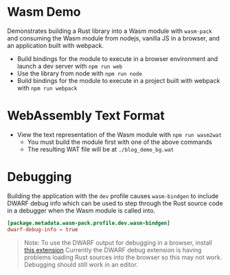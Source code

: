 # Wasm Demo
Demonstrates building a Rust library into a Wasm module with `wasm-pack` and consuming the Wasm module from nodejs, vanilla JS in a browser, and an application built with webpack.
- Build bindings for the module to execute in a browser environment and launch a dev server with `npm run web`
- Use the library from node with `npm run node`
- Build bindings for the module to execute in a project built with webpack with `npm run webpack`

# WebAssembly Text Format
- View the text representation of the Wasm module with `npm run wasm2wat`
    - You must build the module first with one of the above commands
    - The resulting WAT file will be at `./blog_demo_bg.wat`

# Debugging
Building the application with the `dev` profile causes `wasm-bindgen` to include DWARF debug info which can be used to step through the Rust source code in a debugger when the Wasm module is called into.

```toml
[package.metadata.wasm-pack.profile.dev.wasm-bindgen]  
dwarf-debug-info = true
```


> Note: To use the DWARF output for debugging in a browser, install [this extension](https://chromewebstore.google.com/detail/cc++-devtools-support-dwa/pdcpmagijalfljmkmjngeonclgbbannb) Currently the DWARF debug extension is having problems loading Rust sources into the browser so this may not work. Debugging should still work in an editor.